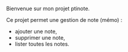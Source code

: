 Bienvenue sur mon projet ptinote.

Ce projet permet une gestion de note (mémo) :
 - ajouter une note,
 - supprimer une note,
 - lister toutes les notes.
